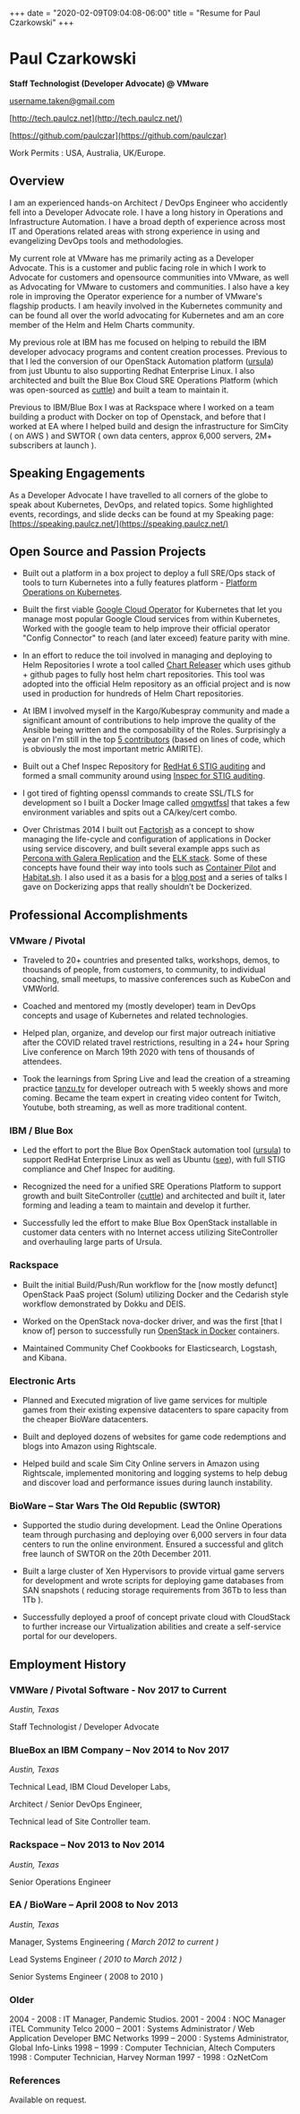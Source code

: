 +++
date = "2020-02-09T09:04:08-06:00"
title = "Resume for Paul Czarkowski"
+++

# Paul Czarkowski

**Staff Technologist (Developer Advocate) @ VMware**

[username.taken@gmail.com](mailto:username.taken@gmail.com)

[http://tech.paulcz.net](http://tech.paulcz.net/)

[https://github.com/paulczar](https://github.com/paulczar)

Work Permits : USA, Australia, UK/Europe.

## Overview

I am an experienced hands-on Architect / DevOps Engineer who accidently fell into a Developer
Advocate role. I have a long history in Operations and Infrastructure Automation.  I have a broad depth of experience across most IT and Operations related areas with strong experience in using and evangelizing DevOps tools and methodologies.

My current role at VMware has me primarily acting as a Developer Advocate. This is a customer and public facing role in which I work to Advocate for customers and opensource communities into VMware, as well as Advocating for VMware to customers and communities. I also have a key role in improving the Operator experience for a number of VMware's flagship products. I am heavily involved in the Kubernetes community and can be found all over the world advocating for Kubernetes and am an core member of the Helm and Helm Charts community.

My previous role at IBM has me focused on helping to rebuild the IBM developer advocacy programs and content creation processes.  Previous to that I led the conversion of our OpenStack Automation platform ([ursula](https://github.com/blueboxgroup/ursula)) from just Ubuntu to also supporting Redhat Enterprise Linux.  I also architected and built the Blue Box Cloud SRE Operations Platform (which was open-sourced as [cuttle](https://github.com/IBM/cuttle)) and built a team to maintain it.

Previous to IBM/Blue Box I was at Rackspace where I worked on a team building a product with Docker on top of Openstack, and before that I worked at EA where I helped build and design the infrastructure for SimCity ( on AWS ) and SWTOR ( own data centers, approx 6,000 servers, 2M+ subscribers at launch ).

## Speaking Engagements

As a Developer Advocate I have travelled to all corners of the globe to speak about Kubernetes, DevOps, and related topics. Some highlighted events, recordings, and slide decks can be found at my Speaking page: [https://speaking.paulcz.net/](https://speaking.paulcz.net/)

## Open Source and Passion Projects

* Built out a platform in a box project to deploy a full SRE/Ops stack of tools to turn Kubernetes into a fully features platform - [Platform Operations on Kubernetes](https://github.com/paulczar/platform-operations-on-kubernetes).

* Built the first viable [Google Cloud Operator]((https://github.com/paulczar/gcp-cloud-compute-operator)) for Kubernetes that let you manage most popular Google Cloud services from within Kubernetes, Worked with the google team to help improve their official operator "Config Connector" to reach (and later exceed) feature parity with mine.

* In an effort to reduce the toil involved in managing and deploying to Helm Repositories I wrote a tool called [Chart Releaser](https://github.com/helm/chart-releaser) which uses github + github pages to fully host helm chart repositories. This tool was adopted into the official Helm repository as an official project and is now used in production for hundreds of Helm Chart repositories.

* At IBM I involved myself in the Kargo/Kubespray community and made a significant amount of contributions to help improve the quality of the Ansible being written and the composability of the Roles. Surprisingly a year on I'm still in the top [5 contributors](https://github.com/kubernetes-incubator/kubespray/graphs/contributors) (based on lines of code, which is obviously the most important metric AMIRITE).

* Built out a Chef Inspec Repository for [RedHat 6 STIG auditing](https://github.com/inspec-stigs/inspec-stig-rhel6) and formed a small community around using [Inspec for STIG auditing](https://github.com/inspec-stigs).

* I got tired of fighting openssl commands to create SSL/TLS for development so I built a Docker Image called [omgwtfssl](https://github.com/paulczar/omgwtfssl) that takes a few environment variables and spits out a CA/key/cert combo.

* Over Christmas 2014 I built out [Factorish](https://github.com/factorish/factorish) as a concept to show managing the life-cycle and configuration of applications in Docker using service discovery, and built several example apps such as [Percona with Galera Replication](https://github.com/paulczar/docker-percona_galera) and the [ELK stack](https://github.com/factorish/factorish-elk).  Some of these concepts have found their way into tools such as [Container Pilot](https://github.com/joyent/containerpilot) and [Habitat.sh](https://habitat.sh).  I also used it as a basis for a [blog post](http://tech.paulcz.net/blog/factorish_and_the_12_fakter_app/) and a series of talks I gave on Dockerizing apps that really shouldn’t be Dockerized.

## Professional Accomplishments

### VMware / Pivotal

* Traveled to 20+ countries and presented talks, workshops, demos, to thousands of people, from customers, to community, to individual coaching, small meetups, to massive conferences such as KubeCon and VMWorld.

* Coached and mentored my (mostly developer) team in DevOps concepts and usage of Kubernetes and related technologies.

* Helped plan, organize, and develop our first major outreach initiative after the COVID related travel restrictions, resulting in a 24+ hour Spring Live conference on March 19th 2020 with tens of thousands of attendees.

* Took the learnings from Spring Live and lead the creation of a streaming practice [tanzu.tv](https://tanzu.tv) for developer outreach with 5 weekly shows and more coming. Became the team expert in creating video content for Twitch, Youtube, both streaming, as well as more traditional content.

### IBM / Blue Box

* Led the effort to port the Blue Box OpenStack automation tool ([ursula](https://github.com/blueboxgroup/ursula)) to support RedHat Enterprise Linux as well as Ubuntu ([see](https://www.ibm.com/blogs/bluemix/2017/04/ibm-bluemix-private-cloud-red-hat/)), with full STIG compliance and Chef Inspec for auditing.

* Recognized the need for a unified SRE Operations Platform to support growth and built SiteController ([cuttle](https://github.com/IBM/cuttle)) and architected and built it, later forming and leading a team to maintain and develop it further.

* Successfully led the effort to make Blue Box OpenStack installable in customer data centers with no Internet access utilizing SiteController and overhauling large parts of Ursula.

### Rackspace

* Built the initial Build/Push/Run workflow for the [now mostly defunct] OpenStack PaaS project (Solum) utilizing Docker and the Cedarish style workflow demonstrated by Dokku and DEIS.

* Worked on the OpenStack nova-docker driver, and was the first [that I know of] person to successfully run [OpenStack in Docker](https://github.com/paulczar/dockenstack) containers.

* Maintained Community Chef Cookbooks for Elasticsearch, Logstash, and Kibana.

### Electronic Arts

* Planned and Executed migration of live game services for multiple games from their existing expensive datacenters to spare capacity from the cheaper BioWare datacenters.

* Built and deployed dozens of websites for game code redemptions and blogs into Amazon using Rightscale.

* Helped build and scale Sim City Online servers in Amazon using Rightscale, implemented monitoring and logging systems to help debug and discover load and performance issues during launch instability.

### BioWare – Star Wars The Old Republic (SWTOR)

* Supported the studio during development.   Lead the Online Operations team through purchasing and deploying over 6,000 servers in four data centers to run the online environment. Ensured a successful and glitch free  launch of SWTOR on the 20th December 2011.

* Built a large cluster of Xen Hypervisors to provide virtual game servers for development and wrote scripts for deploying game databases from SAN snapshots ( reducing storage requirements from 36Tb to less than 1Tb ).

* Successfully deployed a proof of concept private cloud with CloudStack to further increase our Virtualization abilities and create a self-service portal for our developers.

## Employment History

### VMWare / Pivotal Software - Nov 2017 to Current

*Austin, Texas*

Staff Technologist / Developer Advocate

### BlueBox an IBM Company – Nov 2014 to Nov 2017

*Austin, Texas*

Technical Lead, IBM Cloud Developer Labs,

Architect / Senior DevOps Engineer,

Technical lead of Site Controller team.

### Rackspace – Nov 2013 to Nov 2014

*Austin, Texas*

Senior Operations Engineer

### EA / BioWare – April 2008 to Nov 2013

*Austin, Texas*

Manager, Systems Engineering *( March 2012 to current )*

Lead Systems Engineer  *( 2010  to March 2012 )*

Senior Systems Engineer  ( 2008 to 2010 )

### Older

2004 - 2008 : IT Manager, Pandemic Studios.
2001 - 2004 : NOC Manager iTEL Community Telco
2000 – 2001 : Systems Administrator / Web Application Developer BMC Networks
1999 – 2000 : Systems Administrator, Global Info-Links
1998 – 1999 : Computer Technician, Altech Computers
1998             : Computer Technician, Harvey Norman
1997 - 1998  : OzNetCom

### References

Available on request.
